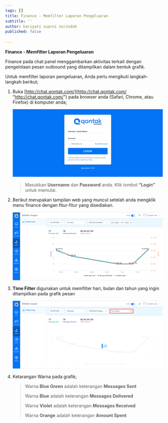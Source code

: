 ```yaml
---
tags: []
title: Finance - Memfilter Laporan Pengeluaran
subtitle: ''
author: hariyati suarni nurindah
published: false

---
```

**Finance - Memfilter Laporan Pengeluaran**

Finance pada chat panel  menggambarkan aktivitas terkait dengan pengelolaan pesan outbound yang ditampilkan dalam bentuk grafik.

Untuk memfilter laporan pengeluaran, Anda perlu mengikuti langkah-langkah berikut;

1. Buka [http://chat.qontak.com/](http://chat.qontak.com/ "http://chat.qontak.com/") pada browser anda (Safari, Chrome, atau Firefox) di komputer anda;

   ![](/uploads/login-qontak-c.png)

   > Masukkan **Username** dan **Password** anda. Klik tombol **“Login”** untuk memulai.
2. Berikut merupakan tampilan web yang muncul setelah anda mengklik menu finance dengan fitur-fitur yang disediakan.

   ![](/uploads/finance.PNG)
3. **Time Filter** digunakan untuk memfilter hari, bulan dan tahun yang ingin ditampilkan pada grafik pesan

   ![](/uploads/finance1.PNG)
4. Ketarangan Warna pada grafik;

   > Warna **Blue Green** adalah keterangan **Messages Sent**
   >
   > Warna **Blue** adalah keterangan **Messages Delivered**
   >
   > Warna **Violet** adalah keterangan **Messages Received**
   >
   > Warna **Orange** adalah keterangan **Amount Spent**